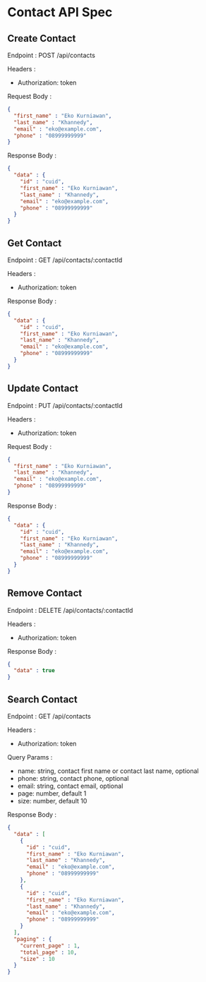 # Contact API Spec

## Create Contact

Endpoint : POST /api/contacts

Headers :
- Authorization: token

Request Body :

```json
{
  "first_name" : "Eko Kurniawan",
  "last_name" : "Khannedy",
  "email" : "eko@example.com",
  "phone" : "08999999999"
}
```

Response Body :

```json
{
  "data" : {
    "id" : "cuid",
    "first_name" : "Eko Kurniawan",
    "last_name" : "Khannedy",
    "email" : "eko@example.com",
    "phone" : "08999999999"
  } 
}
```

## Get Contact

Endpoint : GET /api/contacts/:contactId

Headers :
- Authorization: token

Response Body :

```json
{
  "data" : {
    "id" : "cuid",
    "first_name" : "Eko Kurniawan",
    "last_name" : "Khannedy",
    "email" : "eko@example.com",
    "phone" : "08999999999"
  } 
}
```

## Update Contact

Endpoint : PUT /api/contacts/:contactId

Headers :
- Authorization: token

Request Body :

```json
{
  "first_name" : "Eko Kurniawan",
  "last_name" : "Khannedy",
  "email" : "eko@example.com",
  "phone" : "08999999999"
}
```

Response Body :

```json
{
  "data" : {
    "id" : "cuid",
    "first_name" : "Eko Kurniawan",
    "last_name" : "Khannedy",
    "email" : "eko@example.com",
    "phone" : "08999999999"
  } 
}
```

## Remove Contact

Endpoint : DELETE /api/contacts/:contactId

Headers :
- Authorization: token

Response Body :

```json
{
  "data" : true
}
```

## Search Contact

Endpoint : GET /api/contacts

Headers :
- Authorization: token

Query Params :
- name: string, contact first name or contact last name, optional
- phone: string, contact phone, optional
- email: string, contact email, optional
- page: number, default 1
- size: number, default 10

Response Body :

```json
{
  "data" : [
    {
      "id" : "cuid",
      "first_name" : "Eko Kurniawan",
      "last_name" : "Khannedy",
      "email" : "eko@example.com",
      "phone" : "08999999999"
    },
    {
      "id" : "cuid",
      "first_name" : "Eko Kurniawan",
      "last_name" : "Khannedy",
      "email" : "eko@example.com",
      "phone" : "08999999999"
    }
  ],
  "paging" : {
    "current_page" : 1,
    "total_page" : 10,
    "size" : 10
  }
}
```